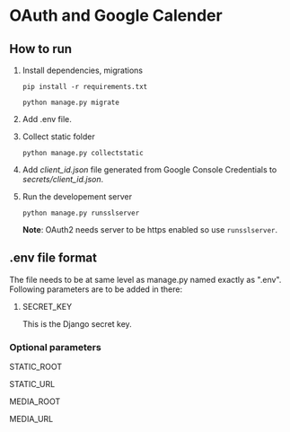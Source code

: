 # OAuth and Google Calender

## How to run

1. Install dependencies, migrations

    ```
    pip install -r requirements.txt
    
    python manage.py migrate
    ```
2. Add .env file.

3. Collect static folder

    `python manage.py collectstatic`

3. Add _client_id.json_ file generated from Google Console Credentials to _secrets/client_id.json_.

2. Run the developement server

    `python manage.py runsslserver`
    
    __Note__: OAuth2 needs server to be https enabled so use `runsslserver`.
    
 ## .env file format
 
 The file needs to be at same level as manage.py named exactly as ".env".
 Following parameters are to be added in there:
 
1. SECRET_KEY
  
    This is the Django secret key.
      
      
  ### Optional parameters
  STATIC_ROOT
  
  STATIC_URL
  
  MEDIA_ROOT
  
  MEDIA_URL
